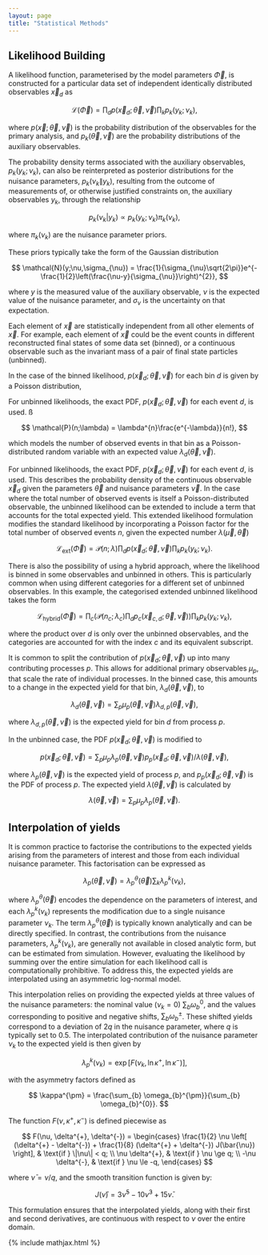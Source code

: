 ```yaml
---
layout: page
title: "Statistical Methods"
---
```


## Likelihood Building

A likelihood function, parameterised by the model parameters $\vec{\Phi}$, is constructed for a particular data set of independent identically distributed observables $\vec{x}_{d}$ as

$$
  \mathcal{L}(\vec{\Phi}) = \prod_{d}p(\vec{x}_{d};\vec{\theta},\vec{\nu})\prod_{k}p_{k}(y_{k};\nu_{k}),
$$

where $p(\vec{x};\vec{\theta},\vec{\nu})$ is the probability distribution of the observables for the primary analysis, and $p_{k}(\vec{\theta},\vec{\nu})$ are the probability distributions of the auxiliary observables. 

The probability density terms associated with the auxiliary observables, $p_{k}(y_{k};\nu_{k})$, can also be reinterpreted as posterior distributions for the nuisance parameters, $p_{k}(\nu_{k}\|y_{k})$, resulting from the outcome of measurements of, or otherwise justified constraints on, the auxiliary observables $y_{k}$, through the relationship

$$
  p_{k}(\nu_{k}|y_{k}) \propto p_{k}(y_{k};\nu_{k})\pi_{k}(\nu_{k}),
$$

where $\pi_{k}(\nu_{k})$ are the nuisance parameter priors. 

These priors typically take the form of the Gaussian distribution

$$
  \mathcal{N}(y;\nu,\sigma_{\nu}) = \frac{1}{\sigma_{\nu}\sqrt{2\pi}}e^{-\frac{1}{2}\left(\frac{\nu-y}{\sigma_{\nu}}\right)^{2}},
$$

where $y$ is the measured value of the auxiliary observable, $\nu$ is the expected value of the nuisance parameter, and $\sigma_{\nu}$ is the uncertainty on that expectation.


Each element of $\vec{x}$ are statistically independent from all other elements of $\vec{x}$. 
For example, each element of $\vec{x}$ could be the event counts in different reconstructed final states of some data set (binned), or a continuous observable such as the invariant mass of a pair of final state particles (unbinned). 


In the case of the binned likelihood, $p(\vec{x}_{d};\vec{\theta},\vec{\nu})$ for each bin $d$ is given by a Poisson distribution,

For unbinned likelihoods, the exact PDF, $p(\vec{x}_{d};\vec{\theta},\vec{\nu})$ for each event $d$, is used.
ß

$$
  \mathcal{P}(n;\lambda) =  \lambda^{n}\frac{e^{-\lambda}}{n!},
$$

which models the number of observed events in that bin as a Poisson-distributed random variable with an expected value $\lambda_{d}(\vec{\theta},\vec{\nu})$.


For unbinned likelihoods, the exact PDF, $p(\vec{x}_{d};\vec{\theta},\vec{\nu})$ for each event $d$, is used.
This describes the probability density of the continuous observable $\vec{x}_{d}$ given the parameters $\vec{\theta}$ and nuisance parameters $\vec{\nu}$.
In the case where the total number of observed events is itself a Poisson-distributed observable, the unbinned likelihood can be extended to include a term that accounts for the total expected yield. 
This extended likelihood formulation modifies the standard likelihood by incorporating a Poisson factor for the total number of observed events $n$, given the expected number $\lambda(\vec{\mu}, \vec{\theta})$

$$
\mathcal{L}_{\text{ext}}(\vec{\Phi}) = \mathcal{P}(n;\lambda) \prod_{d}p(\vec{x}_{d};\vec{\theta},\vec{\nu})\prod_{k}p_{k}(y_{k};\nu_{k}).
$$

There is also the possibility of using a hybrid approach, where the likelihood is binned in some observables and unbinned in others.
This is particularly common when using different categories for a different set of unbinned observables. 
In this example, the categorised extended unbinned likelihood takes the form

$$
\mathcal{L}_{\text{hybrid}}(\vec{\Phi}) = \prod_{c}\left( \mathcal{P}(n_c;\lambda_c) \prod_{d}p_{c}(\vec{x}_{c,d};\vec{\theta},\vec{\nu})\right)\prod_{k}p_{k}(y_{k};\nu_{k}),
$$

where the product over $d$ is only over the unbinned observables, and the categories are accounted for with the index $c$ and its equivalent subscript.


It is common to split the contribution of $p(\vec{x}_{d};\vec{\theta},\vec{\nu})$ up into many contributing processes $p$.
This allows for additional primary observables $\mu_p$, that scale the rate of individual processes.
In the binned case, this amounts to a change in the expected yield for that bin, $\lambda_{d}(\vec{\theta}, \vec{\nu})$, to

$$
  \lambda_{d}(\vec{\theta}, \vec{\nu}) = \sum_{p}\mu_{p}(\vec{\theta}, \vec{\nu})\lambda_{d,p}(\vec{\theta}, \vec{\nu}),
$$

where $\lambda_{d,p}(\vec{\theta}, \vec{\nu})$ is the expected yield for bin $d$ from process $p$.

In the unbinned case, the PDF $p(\vec{x}_{d};\vec{\theta},\vec{\nu})$ is modified to

$$
  p(\vec{x}_{d};\vec{\theta},\vec{\nu}) = \sum_{p}\mu_{p}\lambda_{p}(\vec{\theta}, \vec{\nu})p_{p}(\vec{x}_{d};\vec{\theta},\vec{\nu}) / \lambda(\vec{\theta}, \vec{\nu}),
$$

where $\lambda_{p}(\vec{\theta}, \vec{\nu})$ is the expected yield of process $p$, and $p_{p}(\vec{x}_{d};\vec{\theta},\vec{\nu})$ is the PDF of process $p$.
The expected yield $\lambda(\vec{\theta}, \vec{\nu})$ is calculated by

$$
  \lambda(\vec{\theta}, \vec{\nu}) = \sum_{p}\mu_{p}\lambda_{p}(\vec{\theta}, \vec{\nu}).
$$

## Interpolation of yields

It is common practice to factorise the contributions to the expected yields arising from the parameters of interest and those from each individual nuisance parameter. 
This factorisation can be expressed as

$$
  \lambda_{p}(\vec{\theta}, \vec{\nu}) = \lambda_{p}^{\theta}(\vec{\theta}) \sum_{k} \lambda_{p}^{k}(\nu_{k}),
$$

where $\lambda_{p}^{\theta}(\vec{\theta})$ encodes the dependence on the parameters of interest, and each $\lambda_{p}^{k}(\nu_{k})$ represents the modification due to a single nuisance parameter $\nu_k$. 
The term $\lambda_{p}^{\theta}(\vec{\theta})$ is typically known analytically and can be directly specified. 
In contrast, the contributions from the nuisance parameters, $\lambda_{p}^{k}(\nu_{k})$, are generally not available in closed analytic form, but can be estimated from simulation. 
However, evaluating the likelihood by summing over the entire simulation for each likelihood call is computationally prohibitive. 
To address this, the expected yields are interpolated using an asymmetric log-normal model.

This interpolation relies on providing the expected yields at three values of the nuisance parameters: the nominal value ($\nu_{k}=0$) $\sum_{b} \omega_{b}^{0}$, and the values corresponding to positive and negative shifts, $\sum_{b} \omega_{b}^{\pm}$. 
These shifted yields correspond to a deviation of $2q$ in the nuisance parameter, where $q$ is typically set to 0.5.
The interpolated contribution of the nuisance parameter $\nu_k$ to the expected yield is then given by

$$
  \lambda_{p}^{k}(\nu_k) = \exp\left[ F(\nu_k, \ln \kappa^{+}, \ln \kappa^{-}) \right],
$$

with the asymmetry factors defined as

$$
  \kappa^{\pm} = \frac{\sum_{b} \omega_{b}^{\pm}}{\sum_{b} \omega_{b}^{0}}.
$$

The function $F(\nu, \kappa^{+}, \kappa^{-})$ is defined piecewise as

$$
  F(\nu, \delta^{+}, \delta^{-}) =
    \begin{cases}
      \frac{1}{2} \nu \left[ (\delta^{+} - \delta^{-}) + \frac{1}{8} (\delta^{+} + \delta^{-}) J(\bar{\nu}) \right], & \text{if } \|\nu\| < q; \\
      \nu \delta^{+}, & \text{if } \nu \ge q; \\
      -\nu \delta^{-}, & \text{if } \nu \le -q,
    \end{cases}
$$

where $\bar{\nu} = \nu / q$, and the smooth transition function is given by:

$$
  J(\bar{\nu}) = 3\bar{\nu}^5 - 10\bar{\nu}^3 + 15\bar{\nu}.
$$

This formulation ensures that the interpolated yields, along with their first and second derivatives, are continuous with respect to $\nu$ over the entire domain.


{% include mathjax.html %}